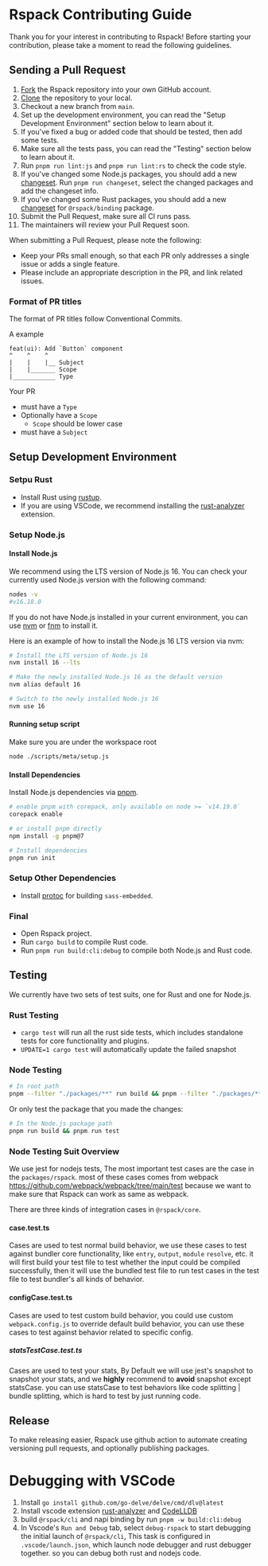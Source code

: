 # Rspack Contributing Guide

Thank you for your interest in contributing to Rspack! Before starting your contribution, please take a moment to read the following guidelines.

## Sending a Pull Request

1. [Fork](https://help.github.com/articles/fork-a-repo/) the Rspack repository into your own GitHub account.
2. [Clone](https://help.github.com/articles/cloning-a-repository/) the repository to your local.
3. Checkout a new branch from `main`.
4. Set up the development environment, you can read the "Setup Development Environment" section below to learn about it.
5. If you've fixed a bug or added code that should be tested, then add some tests.
6. Make sure all the tests pass, you can read the "Testing" section below to learn about it.
7. Run `pnpm run lint:js` and `pnpm run lint:rs` to check the code style.
8. If you've changed some Node.js packages, you should add a new [changeset](https://github.com/changesets/changesets). Run `pnpm run changeset`, select the changed packages and add the changeset info.
9. If you've changed some Rust packages, you should add a new [changeset](https://github.com/changesets/changesets) for `@rspack/binding` package.
10. Submit the Pull Request, make sure all CI runs pass.
11. The maintainers will review your Pull Request soon.

When submitting a Pull Request, please note the following:

- Keep your PRs small enough, so that each PR only addresses a single issue or adds a single feature.
- Please include an appropriate description in the PR, and link related issues.

### Format of PR titles

The format of PR titles follow Conventional Commits.

A example

```
feat(ui): Add `Button` component
^    ^    ^
|    |    |__ Subject
|    |_______ Scope
|____________ Type
```

Your PR

- must have a `Type`
- Optionally have a `Scope`
  - `Scope` should be lower case
- must have a `Subject`

## Setup Development Environment

### Setpu Rust

- Install Rust using [rustup](https://rustup.rs/).
- If you are using VSCode, we recommend installing the [rust-analyzer](https://marketplace.visualstudio.com/items?itemName=rust-lang.rust-analyzer) extension.

### Setup Node.js

#### Install Node.js

We recommend using the LTS version of Node.js 16. You can check your currently used Node.js version with the following command:

```bash
nodes -v
#v16.18.0
```

If you do not have Node.js installed in your current environment, you can use [nvm](https://github.com/nvm-sh/nvm) or [fnm](https://github.com/Schniz/fnm) to install it.

Here is an example of how to install the Node.js 16 LTS version via nvm:

```bash
# Install the LTS version of Node.js 16
nvm install 16 --lts

# Make the newly installed Node.js 16 as the default version
nvm alias default 16

# Switch to the newly installed Node.js 16
nvm use 16
```

#### Running setup script

Make sure you are under the workspace root

```bash
node ./scripts/meta/setup.js
```

#### Install Dependencies

Install Node.js dependencies via [pnpm](https://pnpm.io/).

```bash
# enable pnpm with corepack, only available on node >= `v14.19.0`
corepack enable

# or install pnpm directly
npm install -g pnpm@7

# Install dependencies
pnpm run init
```

### Setup Other Dependencies

- Install [protoc](https://grpc.io/docs/protoc-installation/) for building `sass-embedded`.

### Final

- Open Rspack project.
- Run `cargo build` to compile Rust code.
- Run `pnpm run build:cli:debug` to compile both Node.js and Rust code.

## Testing

We currently have two sets of test suits, one for Rust and one for Node.js.

### Rust Testing

- `cargo test` will run all the rust side tests, which includes standalone tests for core functionality and plugins.
- `UPDATE=1 cargo test` will automatically update the failed snapshot

### Node Testing

```sh
# In root path
pnpm --filter "./packages/**" run build && pnpm --filter "./packages/**" run test
```

Or only test the package that you made the changes:

```sh
# In the Node.js package path
pnpm run build && pnpm run test
```

### Node Testing Suit Overview

We use jest for nodejs tests, The most important test cases are the case in the `packages/rspack`. most of these cases comes from webpack https://github.com/webpack/webpack/tree/main/test because we want to make sure that Rspack can work as same as webpack.

There are three kinds of integration cases in `@rspack/core`.

#### case.test.ts

Cases are used to test normal build behavior, we use these cases to test against bundler core functionality, like `entry`, `output`, `module` `resolve`, etc. it will first build your test file to test whether the input could be compiled successfully, then it will use the bundled test file to run test cases in the test file to test bundler's all kinds of behavior.

#### configCase.test.ts

Cases are used to test custom build behavior, you could use custom `webpack.config.js` to override default build behavior, you can use these cases to test against behavior related to specific config.

##### statsTestCase.test.ts

Cases are used to test your stats, By Default we will use jest's snapshot to snapshot your stats, and we **highly** recommend to **avoid** snapshot except statsCase. you can use statsCase to test behaviors like code splitting | bundle splitting, which is hard to test by just running code.

## Release

To make releasing easier, Rspack use github action to automate creating versioning pull requests, and optionally publishing packages.

# Debugging with VSCode

1. Install `go install github.com/go-delve/delve/cmd/dlv@latest`
2. Install vscode extension [rust-analyzer](https://marketplace.visualstudio.com/items?itemName=rust-lang.rust-analyzer) and [CodeLLDB](https://marketplace.visualstudio.com/items?itemName=vadimcn.vscode-lldb)
3. build `@rspack/cli` and napi binding by run `pnpm -w build:cli:debug`
4. In Vscode's `Run and Debug` tab, select `debug-rspack` to start debugging the initial launch of `@rspack/cli`, This task is configured in `.vscode/launch.json`, which launch node debugger and rust debugger together. so you can debug both rust and nodejs code.
